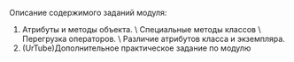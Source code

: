 Описание содержимого заданий модуля:
1. Атрибуты и методы объекта. \ Специальные методы классов \ Перегрузка операторов. \ Различие атрибутов класса и экземпляра.
2. (UrTube)Дополнительное практическое задание по модулю
